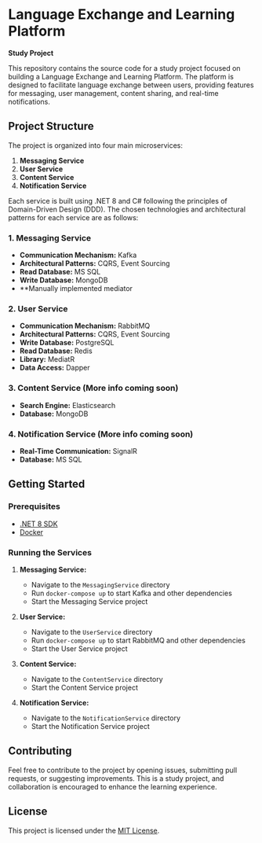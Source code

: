 # Language Exchange and Learning Platform

**Study Project**

This repository contains the source code for a study project focused on building a Language Exchange and Learning Platform. The platform is designed to facilitate language exchange between users, providing features for messaging, user management, content sharing, and real-time notifications.

## Project Structure

The project is organized into four main microservices:

1. **Messaging Service**
2. **User Service**
3. **Content Service**
4. **Notification Service**

Each service is built using .NET 8 and C# following the principles of Domain-Driven Design (DDD). The chosen technologies and architectural patterns for each service are as follows:

### 1. Messaging Service

- **Communication Mechanism:** Kafka
- **Architectural Patterns:** CQRS, Event Sourcing
- **Read Database:** MS SQL
- **Write Database:** MongoDB
- **Manually implemented mediator

### 2. User Service

- **Communication Mechanism:** RabbitMQ
- **Architectural Patterns:** CQRS, Event Sourcing
- **Write Database:** PostgreSQL
- **Read Database:** Redis
- **Library:** MediatR
- **Data Access:** Dapper

### 3. Content Service (More info coming soon)

- **Search Engine:** Elasticsearch
- **Database:** MongoDB

### 4. Notification Service (More info coming soon)

- **Real-Time Communication:** SignalR
- **Database:** MS SQL

## Getting Started

### Prerequisites

- [.NET 8 SDK](https://dotnet.microsoft.com/download/dotnet/8.0)
- [Docker](https://www.docker.com/)

### Running the Services

1. **Messaging Service:**
   - Navigate to the `MessagingService` directory
   - Run `docker-compose up` to start Kafka and other dependencies
   - Start the Messaging Service project

2. **User Service:**
   - Navigate to the `UserService` directory
   - Run `docker-compose up` to start RabbitMQ and other dependencies
   - Start the User Service project

3. **Content Service:**
   - Navigate to the `ContentService` directory
   - Start the Content Service project

4. **Notification Service:**
   - Navigate to the `NotificationService` directory
   - Start the Notification Service project

## Contributing

Feel free to contribute to the project by opening issues, submitting pull requests, or suggesting improvements. This is a study project, and collaboration is encouraged to enhance the learning experience.

## License

This project is licensed under the [MIT License](LICENSE).
